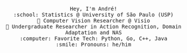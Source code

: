 <p align="center">
  <br>
  <samp>
    Hey, I'm André! <br>
    :school: Statistics @ University of São Paulo (USP)<br>
    🔭 Computer Vision Researcher @ Visio <br>
    🔬 Undergraduate Researcher in Action Recognition, Domain Adaptation and NAS<br>
    :computer: Favorite Tech: Python, Go, C++, Java <br>
    :smile: Pronouns: he/him <br>
  </samp>
</p>
